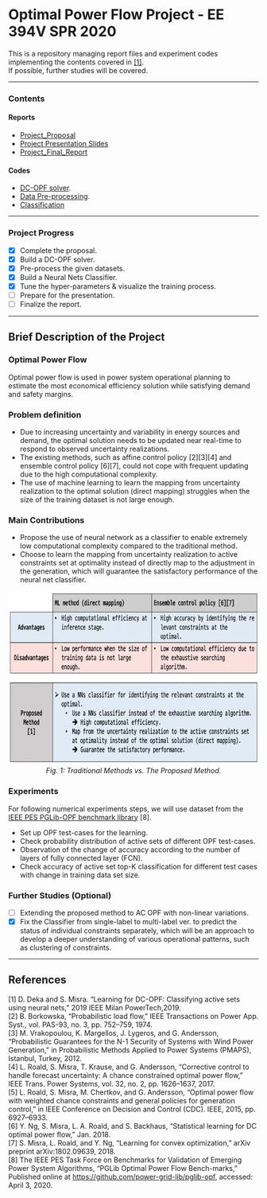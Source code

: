 # Optimal Power Flow Project - EE 394V SPR 2020

This is a repository managing report files and experiment codes implementing the contents covered in [[1]](https://ieeexplore.ieee.org/document/8810819).  
If possible, further studies will be covered.

---

### Contents
#### Reports
- [Project_Proposal](https://github.com/jhyun0919/OPF_Porject_EE394V_SPR2020/blob/master/report/proposal.pdf)
- [Project Presentation Slides](https://github.com/jhyun0919/OPF_Porject_EE394V_SPR2020/blob/master/report/presentation.pptx)
- [Project_Final_Report](https://github.com/jhyun0919/OPF_Porject_EE394V_SPR2020/blob/master/report/final_report.pdf)

#### Codes
- [DC-OPF solver](https://github.com/jhyun0919/OPF_Porject_EE394V_SPR2020/blob/master/codes/experiments/matpower7.0/dc_opf_solver.m). 
- [Data Pre-processing](https://github.com/jhyun0919/OPF_Porject_EE394V_SPR2020/blob/master/codes/experiments/1.%20Build_Dataset_for_NNs.ipynb). 
- [Classification](https://github.com/jhyun0919/OPF_Porject_EE394V_SPR2020/blob/master/codes/experiments/2.%20Classifier%20NNs.ipynb)

---
### Project Progress
- [X] Complete the proposal. 
- [X] Build a DC-OPF solver.
- [X] Pre-process the given datasets.   
- [X] Build a Neural Nets Classifier. 
- [X] Tune the hyper-parameters & visualize the training process.
- [ ] Prepare for the presentation.
- [ ] Finalize the report.
---

## Brief Description of the Project

### Optimal Power Flow
Optimal power flow is used in power system operational planning to estimate the most economical efficiency solution while satisfying demand and safety margins. 

### Problem definition
- Due to increasing uncertainty and variability in energy sources and demand, the optimal solution needs to be updated near real-time to respond to observed uncertainty realizations.
- The existing methods, such as affine control policy [2][3][4] and ensemble control policy [6][7], could not cope with frequent updating due to the high computational complexity.
- The use of machine learning to learn the mapping from uncertainty realization to the optimal solution (direct mapping) struggles when the size of the training dataset is not large enough.

### Main Contributions

- Propose the use of neural network as a classifier to enable extremely low computational complexity compared to the traditional method. 
- Choose to learn the mapping from uncertainty realization to active constraints set at optimality instead of directly map to the adjustment in the generation, which will guarantee the satisfactory performance of the neural net classifier.

<p align="center">
  <img src="https://github.com/jhyun0919/OPF_Porject_EE394V_SPR2020/blob/master/report/figure/trad_vs_propsed.png?raw=true" height="350">
  <br>
    <em>Fig. 1: Traditional Methods vs. The Proposed Method.</em>
</p>


### Experiments
For following numerical experiments steps, we will use dataset from the [IEEE PES PGLib-OPF benchmark library](https://github.com/power-grid-lib/pglib-opf) [8].

- Set up OPF test-cases for the learning.
- Check probability distribution of active sets of different OPF test-cases.
- Observation of the change of accuracy according to the number of layers of fully connected layer (FCN).
- Check accuracy of active set top-K classification for different test cases with change in training data set size.

### Further Studies (Optional)

- [ ] Extending the proposed method to AC OPF with non-linear variations. 
- [X] Fix the Classifier from single-label to multi-label ver. to predict the status of individual constraints separately, which will be an approach to develop a deeper understanding of various operational patterns, such as clustering of constraints. 

---

## References

[1] D. Deka and S. Misra. “Learning for DC-OPF: Classifying active sets using neural nets,” 2019 IEEE Milan PowerTech,2019.  
[2] B. Borkowska, “Probabilistic load flow,” IEEE Transactions on Power App. Syst., vol. PAS-93, no. 3, pp. 752–759, 1974.   
[3] M. Vrakopoulou, K. Margellos, J. Lygeros, and G. Andersson, “Probabilistic Guarantees for the N-1 Security of Systems with Wind Power Generation,” in Probabilistic Methods Applied to Power Systems (PMAPS), Istanbul, Turkey, 2012.   
[4] L. Roald, S. Misra, T. Krause, and G. Andersson, “Corrective control to handle forecast uncertainty: A chance constrained optimal power flow,” IEEE Trans. Power Systems, vol. 32, no. 2, pp. 1626–1637, 2017.   
[5] L. Roald, S. Misra, M. Chertkov, and G. Andersson, “Optimal power flow with weighted chance constraints and general policies for generation control,” in IEEE Conference on Decision and Control (CDC). IEEE, 2015, pp. 6927–6933.   
[6] Y. Ng, S. Misra, L. A. Roald, and S. Backhaus, “Statistical learning for DC optimal power flow,” Jan. 2018.   
[7] S. Misra, L. Roald, and Y. Ng, “Learning for convex optimization,” arXiv preprint arXiv:1802.09639, 2018.     
[8] The IEEE PES Task Force on Benchmarks for Validation of Emerging Power System Algorithms, “PGLib Optimal Power Flow Bench-marks,” Published online at https://github.com/power-grid-lib/pglib-opf, accessed: April 3, 2020.  
